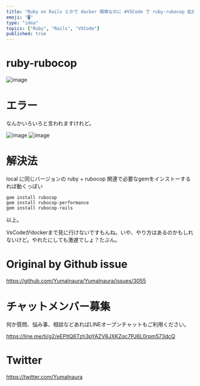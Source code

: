 ```yaml
---
title: "Ruby on Rails とかで docker 環境なのに #VSCode で ruby-rubocop 拡張を有効にするにはどうすれば良"
emoji: "🖥"
type: "idea"
topics: ["Ruby", "Rails", "VSCode"]
published: true
---
```


# ruby-rubocop

![image](https://user-images.githubusercontent.com/13635059/77843391-db566100-71d7-11ea-8e92-243087a89fde.png)

# エラー

なんかいろいろと言われますけれど。

![image](https://user-images.githubusercontent.com/13635059/77843405-03de5b00-71d8-11ea-9f64-bc8fc0973ad2.png)
![image](https://user-images.githubusercontent.com/13635059/77843418-1789c180-71d8-11ea-9f91-f898b22f598d.png)


# 解決法

local に同じバージョンの ruby + rubocop 関連で必要なgemをインストーするれば動くっぽい

```
gem install rubocop
gem install rubocop-performance
gem install rubocop-rails
```

以上。


VsCodeがdockerまで見に行けないですもんね。いや、やり方はあるのかもしれないけど。やれたにしても激遅でしょ？たぶん。

# Original by Github issue

https://github.com/YumaInaura/YumaInaura/issues/3055








<!-- Update From Qiita API -->

# チャットメンバー募集


何か質問、悩み事、相談などあればLINEオープンチャットもご利用ください。

https://line.me/ti/g2/eEPltQ6Tzh3pYAZV8JXKZqc7PJ6L0rpm573dcQ





# Twitter


https://twitter.com/YumaInaura


<!-- Update From Qiita API -->


